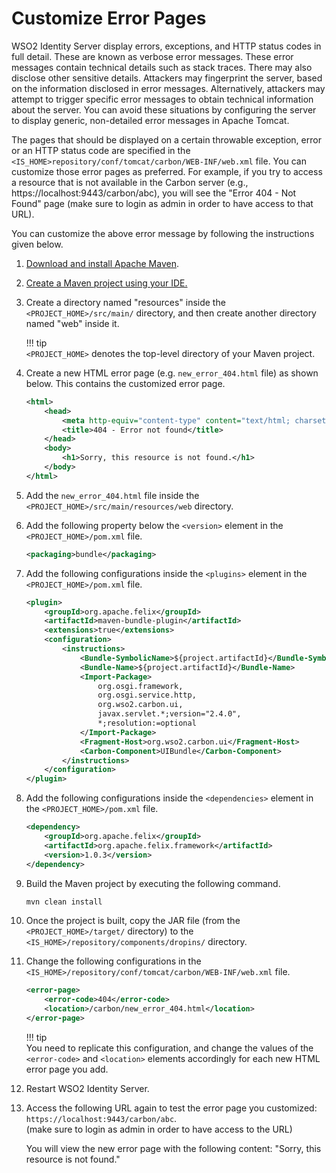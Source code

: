 # Customize Error Pages

WSO2 Identity Server display errors, exceptions, and HTTP status codes in full detail. These are known as verbose error messages. These error messages contain technical details such as stack traces. There may also disclose other sensitive details. Attackers may fingerprint the server, based on the information disclosed in error messages. Alternatively, attackers may attempt to trigger specific error messages to obtain technical information about the server. You can avoid these situations by configuring the server to display generic, non-detailed error messages in Apache Tomcat.

The pages that should be displayed on a certain throwable exception, error or an HTTP status code are specified in the
`<IS_HOME>repository/conf/tomcat/carbon/WEB-INF/web.xml` file. You can customize those error pages as preferred. For example, if you try to access a resource that is not available in the Carbon server (e.g., https://localhost:9443/carbon/abc), you will see the "Error 404 - Not Found" page (make sure to login as admin in order to have access to that URL).

You can customize the above error message by following the instructions given below.

1.  [Download and install Apache Maven](https://maven.apache.org/install.html).

2.  [Create a Maven project using your IDE.](https://maven.apache.org/guides/getting-started/index.html#How_do_I_make_my_first_Maven_project)

3.  Create a directory named "resources" inside the `<PROJECT_HOME>/src/main/` directory, and then create another directory named "web" inside it.

    !!! tip    
        `<PROJECT_HOME>` denotes the top-level
        directory of your Maven project.
    

4.  Create a new HTML error page (e.g. `new_error_404.html` file) as shown below. This contains the customized error page.

    ``` xml
    <html>
        <head>
            <meta http-equiv="content-type" content="text/html; charset=ISO-8859-1">
            <title>404 - Error not found</title>
        </head>
        <body>
            <h1>Sorry, this resource is not found.</h1>
        </body>
    </html>
    ```

5.  Add the `new_error_404.html` file inside the `<PROJECT_HOME>/src/main/resources/web` directory.

6.  Add the following property below the `<version>` element in the `<PROJECT_HOME>/pom.xml` file.

    ``` xml
    <packaging>bundle</packaging>
    ```

7.  Add the following configurations inside the `<plugins>` element in the `<PROJECT_HOME>/pom.xml` file.

    ``` xml
    <plugin>
        <groupId>org.apache.felix</groupId>
        <artifactId>maven-bundle-plugin</artifactId>
        <extensions>true</extensions>
        <configuration>
            <instructions>
                <Bundle-SymbolicName>${project.artifactId}</Bundle-SymbolicName>
                <Bundle-Name>${project.artifactId}</Bundle-Name>
                <Import-Package>
                    org.osgi.framework,
                    org.osgi.service.http,
                    org.wso2.carbon.ui,
                    javax.servlet.*;version="2.4.0",
                    *;resolution:=optional
                </Import-Package>
                <Fragment-Host>org.wso2.carbon.ui</Fragment-Host>
                <Carbon-Component>UIBundle</Carbon-Component>
            </instructions>
        </configuration>
    </plugin>
    ```

8.  Add the following configurations inside the `<dependencies>` element in the `<PROJECT_HOME>/pom.xml` file.

    ``` xml
    <dependency>
        <groupId>org.apache.felix</groupId>
        <artifactId>org.apache.felix.framework</artifactId>
        <version>1.0.3</version>
    </dependency>
    ```

9.  Build the Maven project by executing the following command. 

    ```bash 
    mvn clean install           
    ```

10. Once the project is built, copy the JAR file (from the `<PROJECT_HOME>/target/` directory) to the `<IS_HOME>/repository/components/dropins/`
    directory.

11. Change the following configurations in the `<IS_HOME>/repository/conf/tomcat/carbon/WEB-INF/web.xml` file.

    ``` xml
    <error-page>
        <error-code>404</error-code>
        <location>/carbon/new_error_404.html</location>
    </error-page>
    ```

    !!! tip    
        You need to replicate this configuration, and change the values of the `<error-code>` and `<location>` elements accordingly for each
        new HTML error page you add.
    

12. Restart WSO2 Identity Server.

13. Access the following URL again to test the error page you customized: `https://localhost:9443/carbon/abc`.  
    (make sure to login as admin in order to have access to the URL)
    
    You will view the new error page with the following content: "Sorry, this resource is not found."
